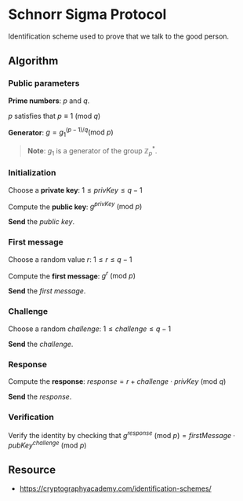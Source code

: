 # Schnorr Sigma Protocol

Identification scheme used to prove that we talk to the good person.

## Algorithm

### Public parameters

**Prime numbers**: $p$ and $q$.

$p$ satisfies that $p\equiv 1 \text{ (mod } q)$

**Generator**: $g=g_1^{(p-1) / q} \text{(mod }p)$ 

> **Note**: $g_1$ is a generator of the group $\mathbb{Z}^*_p$.

### Initialization

Choose a **private key**: $1 \leq privKey \leq q-1$

Compute the **public key**: $g^{privKey}\text{ (mod }p)$

**Send** the *public key*.

### First message

Choose a random value $r$: $1 \leq r \leq q-1$

Compute the **first message**: $g^r\text{ (mod }p)$

**Send** the *first message*.

### Challenge

Choose a random $challenge$: $1\leq challenge \leq q-1$

**Send** the *challenge*.

### Response

Compute the **response**: $response = r + challenge \cdot privKey \text{ (mod }q)$

**Send** the *response*.

### Verification

Verify the identity by checking that $g^{response}\text{ (mod }p) = firstMessage \cdot pubKey^{challenge}\text{ (mod }p)$

## Resource

- https://cryptographyacademy.com/identification-schemes/